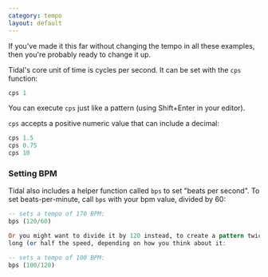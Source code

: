 ```yaml
---
category: tempo
layout: default
---
```


If you've made it this far without changing the tempo in all these examples,
then you're probably ready to change it up.

Tidal's core unit of time is cycles per second. It can be set with the
`cps` function:

~~~haskell
cps 1
~~~

You can execute `cps` just like a pattern (using Shift+Enter in your editor).

`cps` accepts a positive numeric value that can include a decimal:

~~~haskell
cps 1.5
cps 0.75
cps 10
~~~

### Setting BPM

Tidal also includes a helper function called `bps` to set "beats per second".
To set beats-per-minute, call `bps` with your bpm value, divided by 60:

~~~haskell
-- sets a tempo of 170 BPM:
bps (120/60)

Or you might want to divide it by 120 instead, to create a pattern twice as
long (or half the speed, depending on how you think about it:

-- sets a tempo of 100 BPM:
bps (100/120)
~~~
